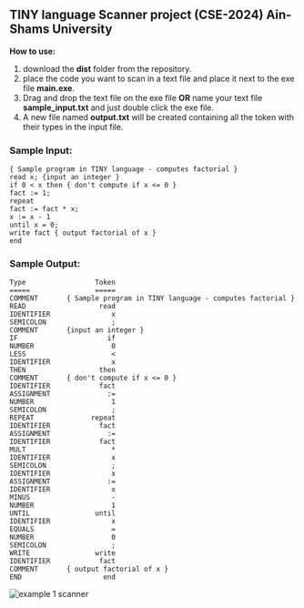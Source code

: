 ## TINY language Scanner project (CSE-2024) Ain-Shams University

**How to use:**
1. download the **dist** folder from the repository.
2. place the code you want to scan in a text file and place it next to the exe file **main.exe**.
3. Drag and drop the text file on the exe file **OR** name your text file **sample_input.txt** and just double click the exe file.
4. A new file named **output.txt** will be created containing all the token with their types in the input file.

### Sample Input:

```
{ Sample program in TINY language - computes factorial }
read x; {input an integer }
if 0 < x then { don't compute if x <= 0 }
fact := 1;
repeat
fact := fact * x;
x := x - 1
until x = 0;
write fact { output factorial of x }
end
```

### Sample Output:

```
Type                 Token
=====                =====
COMMENT       { Sample program in TINY language - computes factorial }
READ                  read
IDENTIFIER               x
SEMICOLON                ;
COMMENT       {input an integer }
IF                      if
NUMBER                   0
LESS                     <
IDENTIFIER               x
THEN                  then
COMMENT       { don't compute if x <= 0 }
IDENTIFIER            fact
ASSIGNMENT              :=
NUMBER                   1
SEMICOLON                ;
REPEAT              repeat
IDENTIFIER            fact
ASSIGNMENT              :=
IDENTIFIER            fact
MULT                     *
IDENTIFIER               x
SEMICOLON                ;
IDENTIFIER               x
ASSIGNMENT              :=
IDENTIFIER               x
MINUS                    -
NUMBER                   1
UNTIL                until
IDENTIFIER               x
EQUALS                   =
NUMBER                   0
SEMICOLON                ;
WRITE                write
IDENTIFIER            fact
COMMENT       { output factorial of x }
END                    end
```

![example 1 scanner](images/Example1%20scanner.jpeg)
